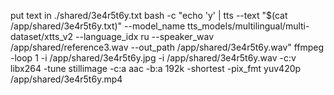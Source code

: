 put text in ./shared/3e4r5t6y.txt
bash -c "echo 'y' | tts --text \"\$(cat /app/shared/3e4r5t6y.txt)\" --model_name tts_models/multilingual/multi-dataset/xtts_v2 --language_idx ru --speaker_wav /app/shared/reference3.wav --out_path /app/shared/3e4r5t6y.wav"
ffmpeg -loop 1 -i /app/shared/3e4r5t6y.jpg -i /app/shared/3e4r5t6y.wav -c:v libx264 -tune stillimage -c:a aac -b:a 192k -shortest -pix_fmt yuv420p /app/shared/3e4r5t6y.mp4